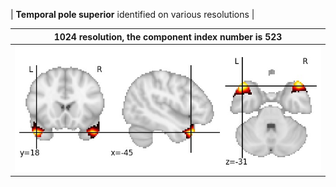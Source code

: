 


| **Temporal pole superior** identified on various resolutions |

| 1024 resolution, the component index number is 523|  
|:---:|  
| ![Component 1024](../1024/final/523.jpg "From component 1024: Temporal pole superior") |